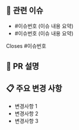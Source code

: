 <!--
  제목은 [FEAT] 추가된 기능 형식으로 작성해 주세요
  예시: [FEAT] 상품 검색 기능 구현
-->

## 🔗 관련 이슈
<!-- (필수) 해당 PR과 관련된 모든 이슈를 나열해주세요. -->
- #이슈번호 (이슈 내용 요약)
- #이슈번호 (이슈 내용 요약)

<!-- PR이 병합되면 자동으로 닫힐 이슈 번호를 아래에 작성해주세요. -->
Closes #이슈번호


## 📝 PR 설명
<!-- (필수) 해당 PR이 추가하는 기능에 대해 명확하게 설명해주세요. -->


## 📋 주요 변경 사항
<!-- (필수) 중요한 변경사항들을 간략하게 설명해주세요. -->
- 변경사항 1
- 변경사항 2
- 변경사항 3


<!-- 
아래는 선택적 필드입니다. 필요한 경우 주석을 해제하여 사용하세요.

## 🔍 리뷰 포인트
리뷰어가 중점적으로 봐주었으면 하는 부분이나 함께 고민해주었으면 하는 내용을 작성해주세요.
특정 코드 부분에 대한 의견이 필요하다면 파일 경로도 함께 적어주세요.


## 📚 참고 자료
작업에 대한 참고자료(문서, 피그마, 슬랙 등)가 있는 경우 링크를 추가해주세요.


## ✅ 테스트 결과
추가한 기능에 대한 테스트 결과를 설명해주세요.
- [ ] 유닛 테스트 추가 및 통과
- [ ] 통합 테스트 추가 및 통과
- [ ] 수동 테스트 완료
--> 